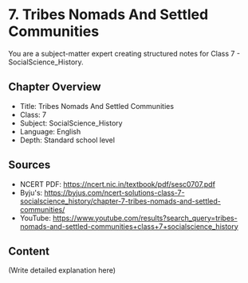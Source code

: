 # 7. Tribes Nomads And Settled Communities

You are a subject-matter expert creating structured notes for Class 7 - SocialScience_History.

## Chapter Overview
- Title: Tribes Nomads And Settled Communities
- Class: 7
- Subject: SocialScience_History
- Language: English
- Depth: Standard school level

## Sources
- NCERT PDF: https://ncert.nic.in/textbook/pdf/sesc0707.pdf
- Byju's: https://byjus.com/ncert-solutions-class-7-socialscience_history/chapter-7-tribes-nomads-and-settled-communities/
- YouTube: https://www.youtube.com/results?search_query=tribes-nomads-and-settled-communities+class+7+socialscience_history

## Content
(Write detailed explanation here)
